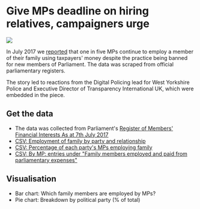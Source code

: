 # Give MPs deadline on hiring relatives, campaigners urge

![](https://ichef-1.bbci.co.uk/news/624/cpsprodpb/11379/production/_97112507_chart_familymps.png)

In July 2017 we [reported](http://www.bbc.co.uk/news/uk-england-40709220) that one in five MPs continue to employ a member of their family using taxpayers' money despite the practice being banned for new members of Parliament. The data was scraped from official parliamentary registers.

The story led to reactions from the Digital Policing lead for West Yorkshire Police and Executive Director of Transparency International UK, which were embedded in the piece.

## Get the data

* The data was collected from Parliament's [Register of Members' Financial Interests As at 7th July 2017](https://publications.parliament.uk/pa/cm/cmregmem/170707/contents.htm)
* [CSV: Employment of family by party and relationship]()
* [CSV: Percentage of each party's MPs employing family]()
* [CSV: By MP: entries under "Family members employed and paid from parliamentary expenses"]()

## Visualisation

* Bar chart: Which family members are employed by MPs?
* Pie chart: Breakdown by political party (% of total)


